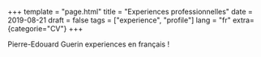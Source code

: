 +++
template = "page.html"
title = "Experiences professionnelles"
date =  2019-08-21
draft = false
tags = ["experience", "profile"]
lang = "fr"
extra= {categorie="CV"}
+++


Pierre-Edouard Guerin  experiences en français !